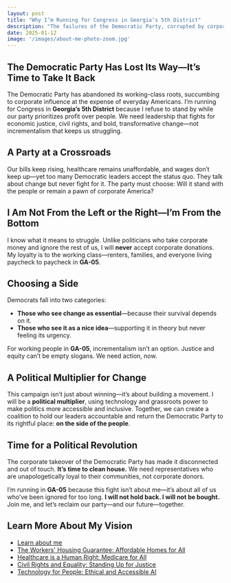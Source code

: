 ```yaml
---
layout: post
title: "Why I’m Running for Congress in Georgia’s 5th District"
description: "The failures of the Democratic Party, corrupted by corporate influence, have pushed me to fight for its return to its roots."
date: 2025-01-12
image: '/images/about-me-photo-zoom.jpg'
---
```


## **The Democratic Party Has Lost Its Way—It’s Time to Take It Back**  

The Democratic Party has abandoned its working-class roots, succumbing to corporate influence at the expense of everyday Americans. I’m running for Congress in **Georgia’s 5th District** because I refuse to stand by while our party prioritizes profit over people. We need leadership that fights for economic justice, civil rights, and bold, transformative change—not incrementalism that keeps us struggling.  

## **A Party at a Crossroads**  

Our bills keep rising, healthcare remains unaffordable, and wages don’t keep up—yet too many Democratic leaders accept the status quo. They talk about change but never fight for it. The party must choose: Will it stand with the people or remain a pawn of corporate America?  

## **I Am Not From the Left or the Right—I’m From the Bottom**  

I know what it means to struggle. Unlike politicians who take corporate money and ignore the rest of us, I will **never** accept corporate donations. My loyalty is to the working class—renters, families, and everyone living paycheck to paycheck in **GA-05**.  

## **Choosing a Side**  

Democrats fall into two categories:  

- **Those who see change as essential**—because their survival depends on it.  
- **Those who see it as a nice idea**—supporting it in theory but never feeling its urgency.  

For working people in **GA-05**, incrementalism isn’t an option. Justice and equity can’t be empty slogans. We need action, now.  

## **A Political Multiplier for Change**  

This campaign isn’t just about winning—it’s about building a movement. I will be a **political multiplier**, using technology and grassroots power to make politics more accessible and inclusive. Together, we can create a coalition to hold our leaders accountable and return the Democratic Party to its rightful place: **on the side of the people**.  

## **Time for a Political Revolution**  

The corporate takeover of the Democratic Party has made it disconnected and out of touch. **It’s time to clean house.** We need representatives who are unapologetically loyal to their communities, not corporate donors.  

I’m running in **GA-05** because this fight isn’t about me—it’s about all of us who’ve been ignored for too long. **I will not hold back. I will not be bought.** Join me, and let’s reclaim our party—and our future—together.

## Learn More About My Vision
- [Learn about me](/about/)
- [The Workers' Housing Guarantee: Affordable Homes for All](/policy/housing-community/)
- [Healthcare is a Human Right: Medicare for All](/policy/healthcare/)
- [Civil Rights and Equality: Standing Up for Justice](/policy/civil-rights-equality)
- [Technology for People: Ethical and Accessible AI](/policy/ai/)